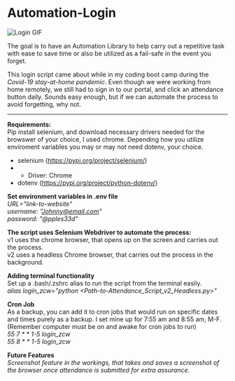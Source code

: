 # Automation-Login
![Login GIF](https://media.giphy.com/media/kEhjZr7aMUoVVV3eOt/giphy.gif)  

The goal is to have an Automation Library to help carry out a repetitive task with ease to save time or also be utilized as a fail-safe in the event you forget.

This login script came about while in my coding boot camp during the *Covid-19 stay-at-home pandemic*. Even though we were working from home remotely, we still had to sign in to our portal, and click an attendance button daily. Sounds easy enough, but if we can automate the process to avoid forgetting, why not. 

---
**Requirements:**  
Pip install selenium, and download necessary drivers needed for the browswer of your choice, I used chrome. Depending how you utilize enviroment variables you may or may not need dotenv, your choice.
- selenium (https://pypi.org/project/selenium/)  
-  - Driver: Chrome  
- dotenv (https://pypi.org/project/python-dotenv/)  

**Set environment variables in .env file**  
*URL="link-to-website"*  
*username: "Johnny@email.com"*  
*password: "@pples33d"*  

**The script uses Selenium Webdriver to automate the process:**  
v1 uses the chrome browser, that opens up on the screen and carries out the process.  
v2 uses a headless Chrome browser, that carries out the process in the background.  

**Adding terminal functionality**  
Set up a .bash/.zshrc alias to run the script from the terminal easily.  
*alias login_zcw="python <Path-to-Attendance_Script_v2_Headless.py>"*  

**Cron Job**  
As a backup, you can add it to cron jobs that would run on specific dates and times purely as a backup. I set mine up for 7:55 am and 8:55 am, M-F. (Remember computer must be on and awake for cron jobs to run)   
*55 7 * * 1-5 login_zcw*  
*55 8 * * 1-5 login_zcw* 
 
 **Future Features**  
*Screenshot feature in the workings, that takes and saves a screenshot of the browser once attendance is submitted for extra assurance.*
